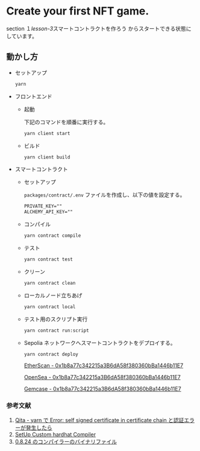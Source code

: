 # Create your first NFT game.

section １*lesson-3*スマートコントラクトを作ろう からスタートできる状態にしています。

## 動かし方

- セットアップ

  ```bash
  yarn
  ```

- フロントエンド

  - 起動

    下記のコマンドを順番に実行する。

    ```bash
    yarn client start
    ```

  - ビルド

    ```bash
    yarn client build
    ```

- スマートコントラクト

  - セットアップ

    `packages/contract/.env` ファイルを作成し、以下の値を設定する。

    ```txt
    PRIVATE_KEY=""
    ALCHEMY_API_KEY=""
    ```

  - コンパイル

    ```bash
    yarn contract compile
    ```

  - テスト

    ```bash
    yarn contract test
    ```

  - クリーン

    ```bash
    yarn contract clean
    ```

  - ローカルノード立ちあげ

    ```bash
    yarn contract local
    ```

  - テスト用のスクリプト実行

    ```bash
    yarn contract run:script
    ```

  - Sepolia ネットワークへスマートコントラクトをデプロイする。

    ```bash
    yarn contract deploy
    ```

    [EtherScan - 0x1b8a77c342215a3B6dA58f380360bBa1446b11E7](https://sepolia.etherscan.io/address/0x1b8a77c342215a3B6dA58f380360bBa1446b11E7)

    [OpenSea - 0x1b8a77c342215a3B6dA58f380360bBa1446b11E7](https://testnets.opensea.io/ja/collection/onepiece-97)

    [Gemcase - 0x1b8a77c342215a3B6dA58f380360bBa1446b11E7](https://gemcase.vercel.app/view/evm/sepolia/0x1b8a77c342215a3b6da58f380360bba1446b11e7/1s)

### 参考文献

1. [Qita - yarn で Error: self signed certificate in certificate chain と認証エラーが発生したら](https://qiita.com/naru0504/items/06b687d6a174286756da)
2. [SetUp Custom hardhat Compiler](https://hardhat.org/hardhat-runner/docs/other-guides/using-custom-solc)
3. [0.8.24 のコンパイラーのバイナリファイル](https://binaries.soliditylang.org/wasm/soljson-v0.8.24+commit.e11b9ed9.js)
